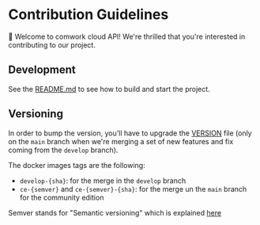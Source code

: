 # Contribution Guidelines

👋 Welcome to comwork cloud API! We're thrilled that you're interested in contributing to our project.

## Development

See the [README.md](./README.md) to see how to build and start the project.

## Versioning

In order to bump the version, you'll have to upgrade the [VERSION](./VERSION) file (only on the `main` branch when we're merging a set of new features and fix coming from the `develop` branch).

The docker images tags are the following:
* `develop-{sha}`: for the merge in the `develop` branch
* `ce-{semver}` and `ce-{semver}-{sha}`: for the merge un the `main` branch for the community edition

Semver stands for "Semantic versioning" which is explained [here](https://semver.org/)

